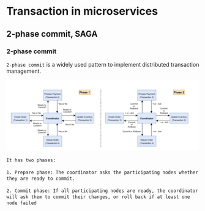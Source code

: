 # Transaction in microservices

## 2-phase commit, SAGA

### 2-phase commit

`2-phase commit` is a widely used pattern to implement distributed transaction management.

<img src = "../../photo/Full-Stack/Microservices/2-phase-commit.png">

    It has two phases:

    1. Prepare phase: The coordinator asks the participating nodes whether they are ready to commit.

    2. Commit phase: If all participating nodes are ready, the coordinator will ask them to commit their changes, or roll back if at least one node failed
